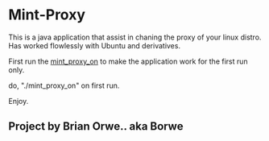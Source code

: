 # Mint-Proxy

This is a java application that assist in chaning the proxy of your linux distro. Has worked flowlessly with Ubuntu and derivatives.

First run the <u>mint_proxy_on</u> to make the application work for the first run only.

<p>
  do, "./mint_proxy_on" on first run.
</p>
Enjoy.

<h2>Project by Brian Orwe.. aka Borwe</h2>

